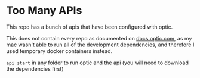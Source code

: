 # Too Many APIs

This repo has a bunch of apis that have been configured with optic.

This does not contain every repo as documented on [docs.optic.com](https://docs.optic.com), as my mac wasn't able to run all of the development dependencies, and therefore I used temporary docker containers instead.

`api start` in any folder to run optic and the api (you will need to download the dependencies first)